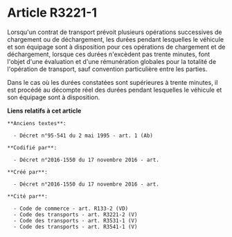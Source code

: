 # Article R3221-1

Lorsqu'un contrat de transport prévoit plusieurs opérations successives de chargement ou de déchargement, les durées pendant
lesquelles le véhicule et son équipage sont à disposition pour ces opérations de chargement et de déchargement, lorsque ces
durées n'excèdent pas trente minutes, font l'objet d'une évaluation et d'une rémunération globales pour la totalité de
l'opération de transport, sauf convention particulière entre les parties.

Dans le cas où les durées constatées sont supérieures à trente minutes, il est procédé au décompte réel des durées pendant
lesquelles le véhicule et son équipage sont à disposition.

**Liens relatifs à cet article**

	**Anciens textes**:

	  - Décret n°95-541 du 2 mai 1995 - art. 1 (Ab)

	**Codifié par**:

	  - Décret n°2016-1550 du 17 novembre 2016 - art.

	**Créé par**:

	  - Décret n°2016-1550 du 17 novembre 2016 - art.

	**Cité par**:

	  - Code de commerce - art. R133-2 (VD)
	  - Code des transports - art. R3221-2 (V)
	  - Code des transports - art. R3531-1 (V)
	  - Code des transports - art. R3541-1 (V)
